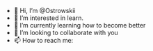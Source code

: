 - 👋 Hi, I’m @Ostrowskii
- 👀 I’m interested in learn.
- 🌱 I’m currently learning how to become better
- 💞️ I’m looking to collaborate with you
- 📫 How to reach me:

<!---
Ostrowskii/Ostrowskii is a ✨ special ✨ repository because its `README.md` (this file) appears on your GitHub profile.
You can click the Preview link to take a look at your changes.
--->

